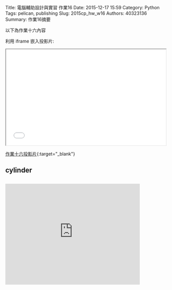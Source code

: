 Title: 電腦輔助設計與實習 作業16
Date: 2015-12-17 15:59
Category: Python
Tags: pelican, publishing
Slug: 2015cp_hw_w16
Authors: 40323136
Summary: 作業16摘要

以下為作業十六內容

利用 iframe 嵌入投影片:

<iframe src="simplest13.html" width="500" height="300"></iframe>

[作業十六投影片](simplest15.html){:target="_blank"}

 <h2>cylinder<h2>
 
 <script src="https://embed.github.com/view/3d/40323150/2015cadp/gh-pages/images/3prt05.stl"></script>
 
 <iframe width="420" height="315" src="https://www.youtube.com/embed/3QhmcZ9r1lc" frameborder="0" allowfullscreen></iframe>
